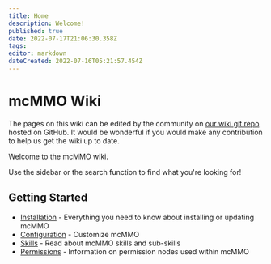 ```yaml
---
title: Home
description: Welcome!
published: true
date: 2022-07-17T21:06:30.358Z
tags: 
editor: markdown
dateCreated: 2022-07-16T05:21:57.454Z
---
```


# mcMMO Wiki

The pages on this wiki can be edited by the community on [our wiki git repo](https://github.com/mcMMO-Dev/mcmmo-wiki-repo) hosted on GitHub.
It would be wonderful if you would make any contribution to help us get the wiki up to date.

Welcome to the mcMMO wiki.

Use the sidebar or the search function to find what you're looking for!

## Getting Started

- [Installation](/installation) - Everything you need to know about installing or updating mcMMO
- [Configuration](/config) - Customize mcMMO
- [Skills](/skills) - Read about mcMMO skills and sub-skills
- [Permissions](/permissions) - Information on permission nodes used within mcMMO